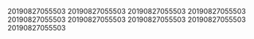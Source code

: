 20190827055503
20190827055503
20190827055503
20190827055503
20190827055503
20190827055503
20190827055503
20190827055503
20190827055503
